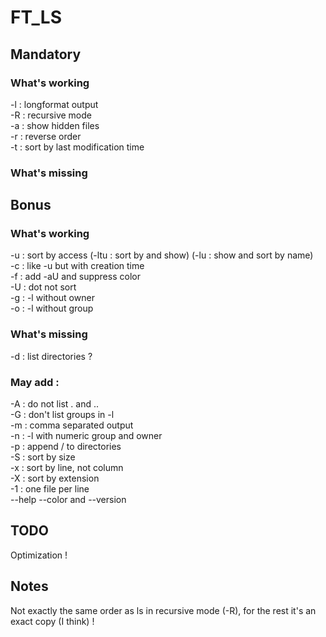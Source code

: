 # FT_LS

## Mandatory

### What's working
-l : longformat output\
-R : recursive mode\
-a : show hidden files\
-r : reverse order\
-t : sort by last modification time

### What's missing

## Bonus

### What's working
-u : sort by access (-ltu : sort by and show) (-lu : show and sort by name)\
-c : like -u but with creation time\
-f : add -aU and suppress color\
-U : dot not sort\
-g : -l without owner\
-o : -l without group

### What's missing
-d : list directories ?

### May add :
-A : do not list . and ..\
-G : don't list groups in -l\
-m : comma separated output\
-n : -l with numeric group and owner\
-p : append / to directories\
-S : sort by size\
-x : sort by line, not column\
-X : sort by extension\
-1 : one file per line\
--help --color and --version

## TODO
Optimization !

## Notes
Not exactly the same order as ls in recursive mode (-R), for the rest it's an exact copy (I think) !
